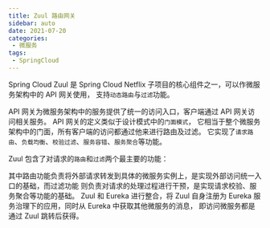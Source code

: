 ```yaml
---
title: Zuul 路由网关
sidebar: auto
date: 2021-07-20
categories:
 - 微服务
tags:
 - SpringCloud
---
```


Spring Cloud Zuul 是 Spring Cloud Netflix 子项目的核心组件之一，可以作微服务架构中的 API 网关使用， 支持`动态路由`与`过滤`功能。

API 网关为微服务架构中的服务提供了统一的访问入口，客户端通过 API 网关访问相关服务。
API 网关的定义类似于设计模式中的`门面模式`， 它相当于整个微服务架构中的门面，所有客户端的访问都通过他来进行路由及过滤。
它实现了`请求路由`、`负载均衡`、`校验过滤`、`服务容错`、`服务聚合`等功能。

Zuul 包含了对请求的`路由`和`过滤`两个最主要的功能：

其中路由功能负责将外部请求转发到具体的微服务实例上，是实现外部访问统一入口的基础，而过滤功能
则负责对请求的处理过程进行干预，是实现请求校验、服务聚合等功能的基础。
Zuul 和 Eureka 进行整合，将 Zuul 自身注册为 Eureka 服务治理下的应用，同时从 Eureka 中获取其他微服务的消息，
即访问微服务都是通过 Zuul 跳转后获得。
